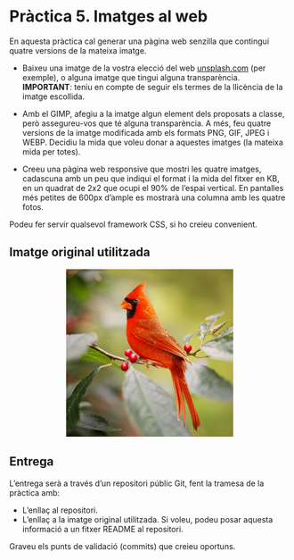 # Pràctica 5. Imatges al web

En aquesta pràctica cal generar una pàgina web senzilla que contingui quatre versions de la mateixa imatge.

- Baixeu una imatge de la vostra elecció del web [unsplash.com](https://unsplash.com) (per exemple), o alguna imatge que tingui alguna transparència.
  **IMPORTANT**: teniu en compte de seguir els termes de la llicència de la imatge escollida.

- Amb el GIMP, afegiu a la imatge algun element dels proposats a classe, però assegureu-vos que té alguna transparència. A més, feu quatre versions de la imatge modificada amb els formats PNG, GIF, JPEG i WEBP. Decidiu la mida que voleu donar a aquestes imatges (la mateixa mida per totes).

- Creeu una pàgina web responsive que mostri les quatre imatges, cadascuna amb un peu que indiqui el format i la mida del fitxer en KB, en un quadrat de 2x2 que ocupi el 90% de l’espai vertical. En pantalles més petites de 600px d’ample es mostrarà una columna amb les quatre fotos.

Podeu fer servir qualsevol framework CSS, si ho creieu convenient.

## Imatge original utilitzada

 <div align="center">

![Imatge Original](https://raw.githubusercontent.com/borjaMontseny/M09_UF2_NF1_P5/main/fotoOcell.png)

</div>

## Entrega

L’entrega serà a través d’un repositori públic Git, fent la tramesa de la pràctica amb:

- L’enllaç al repositori.
- L’enllaç a la imatge original utilitzada. Si voleu, podeu posar aquesta informació a un fitxer README al repositori.

Graveu els punts de validació (commits) que creieu oportuns.